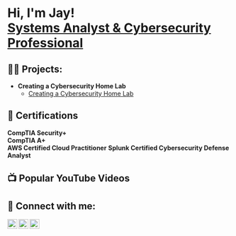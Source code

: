 <h1>Hi, I'm Jay! <br/><a href="https://www.linkedin.com/in/jay-thomason-3a67422a/">Systems Analyst & Cybersecurity Professional</a>

<h2>👨‍💻 Projects:</h2>

- <b>Creating a Cybersecurity Home Lab</b>
  - [Creating a Cybersecurity Home Lab](https://github.com/jayrthomason)

<h2>📜 Certifications</h2>

<b>CompTIA Security+</b><br/>
<b>CompTIA A+</b><br/>
<b>AWS Certified Cloud Practitioner</b>
<b>Splunk Certified Cybersecurity Defense Analyst</b>

<h2>📺 Popular YouTube Videos</h2>



<h2> 🤳 Connect with me:</h2>

[<img align="left" alt="JayInSecurity | YouTube" width="22px" src="https://cdn.jsdelivr.net/npm/simple-icons@v3/icons/youtube.svg" />][youtube]
[<img align="left" alt="JayInSecurity | Twitter" width="22px" src="https://cdn.jsdelivr.net/npm/simple-icons@v3/icons/twitter.svg" />][twitter]
[<img align="left" alt="Jay Thomason | LinkedIn" width="22px" src="https://cdn.jsdelivr.net/npm/simple-icons@v3/icons/linkedin.svg" />][linkedin]


[twitter]: https://twitter.com/JayInSecurity
[youtube]: https://www.youtube.com/channel/UCo9M9W3DYpyiqpPJOlFyfKQ
[linkedin]: https://www.linkedin.com/in/jay-thomason-3a67422a/


